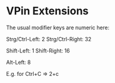 # VPin Extensions

The usual modifier keys are numeric here:

Strg/Ctrl-Left: 2
Strg/Ctrl-Right: 32

Shift-Left: 1
Shift-Right: 16

Alt-Left: 8

E.g. for Ctrl+C => 2+c

